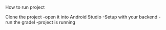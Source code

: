 

How to run project

Clone the project
-open it into Android Studio 
-Setup with your backend 
-run the gradel
-project is running
